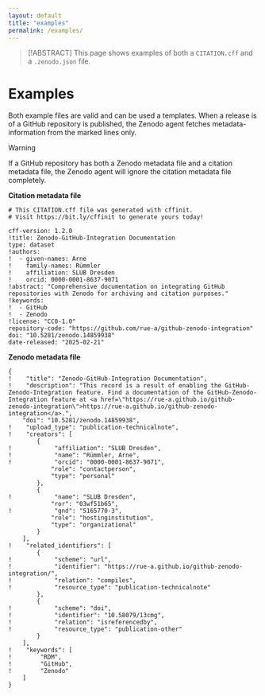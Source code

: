 ```yaml
---
layout: default
title: "examples"
permalink: /examples/
---
```


> [!ABSTRACT]
> This page shows examples of both a `CITATION.cff` and a `.zenodo.json` file. 

# Examples

Both example files are valid and can be used a templates. When a release is of a GitHub repository is published, the Zenodo agent fetches metadata-information from the marked lines only.

> [!WARNING]
> If a GitHub repository has both a Zenodo metadata file and a citation metadata file, the Zenodo agent will ignore the citation metadata file completely.

**Citation metadata file**
```custom
# This CITATION.cff file was generated with cffinit.
# Visit https://bit.ly/cffinit to generate yours today!

cff-version: 1.2.0
!title: Zenodo-GitHub-Integration Documentation
type: dataset
!authors:
!  - given-names: Arne
!    family-names: Rümmler
!    affiliation: SLUB Dresden
!    orcid: 0000-0001-8637-9071
!abstract: "Comprehensive documentation on integrating GitHub repositories with Zenodo for archiving and citation purposes."
!keywords:
!  - GitHub
!  - Zenodo
!license: "CC0-1.0"
repository-code: "https://github.com/rue-a/github-zenodo-integration"
doi: "10.5281/zenodo.14859938"
date-released: "2025-02-21"
```

**Zenodo metadata file**
```custom
{
!    "title": "Zenodo-GitHub-Integration Documentation",
!    "description": "This record is a result of enabling the GitHub-Zenodo-Integration feature. Find a documentation of the GitHub-Zenodo-Integration feature at <a href=\"https://rue-a.github.io/github-zenodo-integration\">https://rue-a.github.io/github-zenodo-integration</a>.",
    "doi": "10.5281/zenodo.14859938",
!    "upload_type": "publication-technicalnote",
!    "creators": [
        {
!            "affiliation": "SLUB Dresden",
!            "name": "Rümmler, Arne",
!            "orcid": "0000-0001-8637-9071",
            "role": "contactperson",
            "type": "personal"
        },
        {
!            "name": "SLUB Dresden",
            "ror": "03wf51b65",
!            "gnd": "5165770-3",
            "role": "hostinginstitution",
            "type": "organizational"
        }
    ],
!    "related_identifiers": [
        {
!            "scheme": "url",
!            "identifier": "https://rue-a.github.io/github-zenodo-integration/",
!            "relation": "compiles",
!            "resource_type": "publication-technicalnote"
        },
        {
!            "scheme": "doi",
!            "identifier": "10.58079/13cmg",
!            "relation": "isreferencedby",
!            "resource_type": "publication-other"
        }
    ],
!    "keywords": [
!        "RDM",
!        "GitHub",
!        "Zenodo"
    ]
}
```
